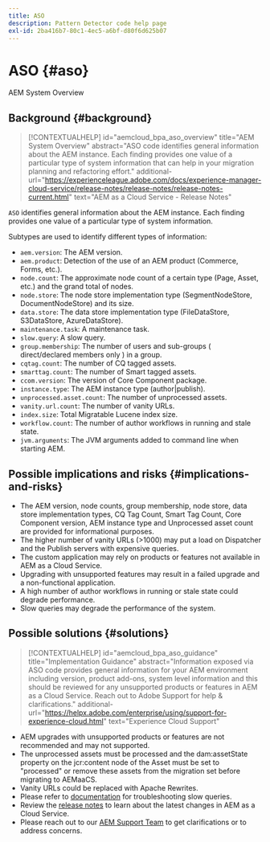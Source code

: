```yaml
---
title: ASO
description: Pattern Detector code help page
exl-id: 2ba416b7-80c1-4ec5-a6bf-d80f6d625b07
---
```

# ASO {#aso}

AEM System Overview

## Background {#background}

>[!CONTEXTUALHELP]
>id="aemcloud_bpa_aso_overview"
>title="AEM System Overview"
>abstract="ASO code identifies general information about the AEM instance. Each finding provides one value of a particular type of system information that can help in your migration planning and refactoring effort."
>additional-url="https://experienceleague.adobe.com/docs/experience-manager-cloud-service/release-notes/release-notes/release-notes-current.html" text="AEM as a Cloud Service - Release Notes"

`ASO` identifies general information about the AEM instance. Each finding provides one value of a particular type of system information.

Subtypes are used to identify different types of information:

* `aem.version`: The AEM version.
* `aem.product`: Detection of the use of an AEM product (Commerce, Forms, etc.).
* `node.count`: The approximate node count of a certain type (Page, Asset, etc.) and the grand total of nodes. 
* `node.store`: The node store implementation type (SegmentNodeStore, DocumentNodeStore) and its size.
* `data.store`: The data store implementation type (FileDataStore, S3DataStore, AzureDataStore).
* `maintenance.task`: A maintenance task.
* `slow.query`: A slow query.
* `group.membership`: The number of users and sub-groups ( direct/declared members only ) in a group. 
* `cqtag.count`: The number of CQ tagged assets.
* `smarttag.count`: The number of Smart tagged assets.
* `ccom.version`: The version of Core Component package.
* `instance.type`: The AEM instance type (author|publish).
* `unprocessed.asset.count`: The number of unprocessed assets.
* `vanity.url.count`: The number of vanity URLs.
* `index.size`: Total Migratable Lucene index size.
* `workflow.count`: The number of author workflows in running and stale state.
* `jvm.arguments`: The JVM arguments added to command line when starting AEM.

## Possible implications and risks {#implications-and-risks}

* The AEM version, node counts, group membership, node store, data store implementation types, CQ Tag Count, Smart Tag Count, Core Component version, AEM instance type and Unprocessed asset count are provided for informational purposes.
* The higher number of vanity URLs (>1000) may put a load on Dispatcher and the Publish servers with expensive queries.
* The custom application may rely on products or features not available in AEM as a Cloud Service.
* Upgrading with unsupported features may result in a failed upgrade and a non-functional application.
* A high number of author workflows in running or stale state could degrade performance.
* Slow queries may degrade the performance of the system.

## Possible solutions {#solutions}

>[!CONTEXTUALHELP]
>id="aemcloud_bpa_aso_guidance"
>title="Implementation Guidance"
>abstract="Information exposed via ASO code provides general information for your AEM environment including version, product add-ons, system level information and this should be reviewed for any unsupported products or features in AEM as a Cloud Service. Reach out to Adobe Support for help & clarifications."
>additional-url="https://helpx.adobe.com/enterprise/using/support-for-experience-cloud.html" text="Experience Cloud Support"

* AEM upgrades with unsupported products or features are not recommended and may not supported.
* The unprocessed assets must be processed and the dam:assetState property on the jcr:content node of the Asset must be set to "processed" or remove these assets from the migration set before migrating to AEMaaCS.
* Vanity URLs could be replaced with Apache Rewrites. 
* Please refer to [documentation](https://experienceleague.adobe.com/docs/experience-manager-65/developing/bestpractices/troubleshooting-slow-queries.html) for troubleshooting slow queries.
* Review the [release notes](https://experienceleague.adobe.com/docs/experience-manager-cloud-service/release-notes/release-notes/release-notes-current.html) to learn about the latest changes in AEM as a Cloud Service.
* Please reach out to our [AEM Support Team](https://helpx.adobe.com/enterprise/using/support-for-experience-cloud.html) to get clarifications or to address concerns.

